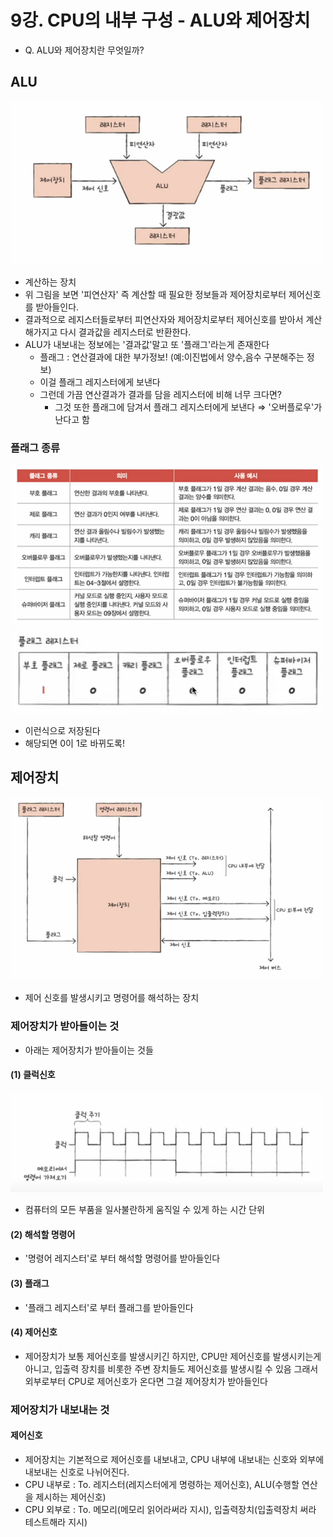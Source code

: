 # 9강. CPU의 내부 구성 - ALU와 제어장치

- Q. ALU와 제어장치란 무엇일까?

## ALU

<img alt="img_37.png" src="img/img_37.png" width="500"/>

- 계산하는 장치
- 위 그림을 보면 '피연산자' 즉 계산할 때 필요한 정보들과 제어장치로부터 제어신호를 받아들인다.
- 결과적으로 레지스터들로부터 피연산자와 제어장치로부터 제어신호를 받아서 계산해가지고 다시 결과값을 레지스터로 반환한다.
- ALU가 내보내는 정보에는 '결과값'말고 또 '플래그'라는게 존재한다
    - 플래그 : 연산결과에 대한 부가정보! (예:이진법에서 양수,음수 구분해주는 정보)
    - 이걸 플래그 레지스터에게 보낸다
    - 그런데 가끔 연산결과가 결과를 담을 레지스터에 비해 너무 크다면?
        - 그것 또한 플래그에 담겨서 플래그 레지스터에게 보낸다 ⇒ '오버플로우'가 난다고 함

### 플래그 종류

<img alt="img_38.png" src="img/img_38.png" width="500"/>

<img alt="img_39.png" src="img/img_39.png" width="500"/>

- 이런식으로 저장된다
- 해당되면 0이 1로 바뀌도록!

## 제어장치

<img alt="img_40.png" src="img/img_40.png" width="500"/>

- 제어 신호를 발생시키고 명령어를 해석하는 장치

### 제어장치가 받아들이는 것

- 아래는 제어장치가 받아들이는 것들

#### (1) 클럭신호

<img alt="img_41.png" src="img/img_41.png" width="500"/>

- 컴퓨터의 모든 부품을 일사불란하게 움직일 수 있게 하는 시간 단위

#### (2) 해석할 명령어

- '명령어 레지스터'로 부터 해석할 명령어를 받아들인다

#### (3) 플래그

- '플래그 레지스터'로 부터 플래그를 받아들인다

#### (4) 제어신호

- 제어장치가 보통 제어신호를 발생시키긴 하지만, CPU만 제어신호를 발생시키는게 아니고, 입출력 장치를 비롯한 주변 장치들도 제어신호를 발생시킬 수 있음 그래서 외부로부터 CPU로 제어신호가 온다면 그걸 제어장치가
  받아들인다

### 제어장치가 내보내는 것

#### 제어신호

- 제어장치는 기본적으로 제어신호를 내보내고, CPU 내부에 내보내는 신호와 외부에 내보내는 신호로 나뉘어진다.
- CPU 내부로 : To. 레지스터(레지스터에게 명령하는 제어신호), ALU(수행할 연산을 제시하는 제어신호)
- CPU 외부로 : To. 메모리(메모리 읽어라써라 지시), 입출력장치(입출력장치 써라 테스트해라 지시)

